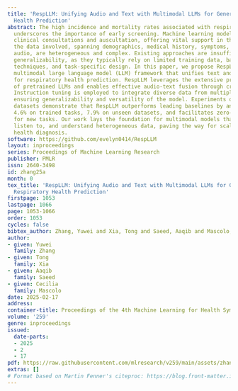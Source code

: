 ```yaml
---
title: 'RespLLM: Unifying Audio and Text with Multimodal LLMs for Generalized Respiratory
  Health Prediction'
abstract: The high incidence and mortality rates associated with respiratory diseases
  underscores the importance of early screening. Machine learning models can automate
  clinical consultations and auscultation, offering vital support in this area. However,
  the data involved, spanning demographics, medical history, symptoms, and respiratory
  audio, are heterogeneous and complex. Existing approaches are insufficient and lack
  generalizability, as they typically rely on limited training data, basic fusion
  techniques, and task-specific design. In this paper, we propose RespLLM, a novel
  multimodal large language model (LLM) framework that unifies text and audio representations
  for respiratory health prediction. RespLLM leverages the extensive prior knowledge
  of pretrained LLMs and enables effective audio-text fusion through cross-modal attentions.
  Instruction tuning is employed to integrate diverse data from multiple sources,
  ensuring generalizability and versatility of the model. Experiments on five real-world
  datasets demonstrate that RespLLM outperforms leading baselines by an average of
  4.6% on trained tasks, 7.9% on unseen datasets, and facilitates zero-shot predictions
  for new tasks. Our work lays the foundation for multimodal models that can perceive,
  listen to, and understand heterogeneous data, paving the way for scalable respiratory
  health diagnosis.
software: https://github.com/evelyn0414/RespLLM
layout: inproceedings
series: Proceedings of Machine Learning Research
publisher: PMLR
issn: 2640-3498
id: zhang25a
month: 0
tex_title: 'RespLLM: Unifying Audio and Text with Multimodal LLMs for Generalized
  Respiratory Health Prediction'
firstpage: 1053
lastpage: 1066
page: 1053-1066
order: 1053
cycles: false
bibtex_author: Zhang, Yuwei and Xia, Tong and Saeed, Aaqib and Mascolo, Cecilia
author:
- given: Yuwei
  family: Zhang
- given: Tong
  family: Xia
- given: Aaqib
  family: Saeed
- given: Cecilia
  family: Mascolo
date: 2025-02-17
address:
container-title: Proceedings of the 4th Machine Learning for Health Symposium
volume: '259'
genre: inproceedings
issued:
  date-parts:
  - 2025
  - 2
  - 17
pdf: https://raw.githubusercontent.com/mlresearch/v259/main/assets/zhang25a/zhang25a.pdf
extras: []
# Format based on Martin Fenner's citeproc: https://blog.front-matter.io/posts/citeproc-yaml-for-bibliographies/
---
```


